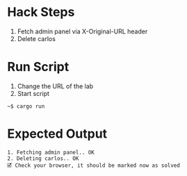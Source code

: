 # Hack Steps

1. Fetch admin panel via X-Original-URL header
2. Delete carlos

# Run Script

1. Change the URL of the lab
2. Start script

```
~$ cargo run
```

# Expected Output

```
1. Fetching admin panel.. OK
2. Deleting carlos.. OK
🗹 Check your browser, it should be marked now as solved
```

